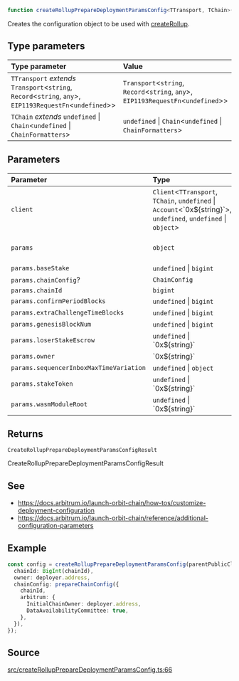 ```ts
function createRollupPrepareDeploymentParamsConfig<TTransport, TChain>(client: Client<TTransport, TChain, undefined | Account<`0x${string}`>, undefined, undefined | object>, params: object): CreateRollupPrepareDeploymentParamsConfigResult
```

Creates the configuration object to be used with [createRollup](../../createRollup/functions/createRollup.md).

## Type parameters

| Type parameter | Value |
| :------ | :------ |
| `TTransport` *extends* `Transport`\<`string`, `Record`\<`string`, `any`\>, `EIP1193RequestFn`\<`undefined`\>\> | `Transport`\<`string`, `Record`\<`string`, `any`\>, `EIP1193RequestFn`\<`undefined`\>\> |
| `TChain` *extends* `undefined` \| `Chain`\<`undefined` \| `ChainFormatters`\> | `undefined` \| `Chain`\<`undefined` \| `ChainFormatters`\> |

## Parameters

| Parameter | Type | Description |
| :------ | :------ | :------ |
| `client` | `Client`\<`TTransport`, `TChain`, `undefined` \| `Account`\<\`0x$\{string\}\`\>, `undefined`, `undefined` \| `object`\> | Parent chain client |
| `params` | `object` | Chain configuration parameters |
| `params.baseStake` | `undefined` \| `bigint` |  |
| `params.chainConfig`? | `ChainConfig` |  |
| `params.chainId` | `bigint` |  |
| `params.confirmPeriodBlocks` | `undefined` \| `bigint` |  |
| `params.extraChallengeTimeBlocks` | `undefined` \| `bigint` |  |
| `params.genesisBlockNum` | `undefined` \| `bigint` |  |
| `params.loserStakeEscrow` | `undefined` \| \`0x$\{string\}\` |  |
| `params.owner` | \`0x$\{string\}\` |  |
| `params.sequencerInboxMaxTimeVariation` | `undefined` \| `object` |  |
| `params.stakeToken` | `undefined` \| \`0x$\{string\}\` |  |
| `params.wasmModuleRoot` | `undefined` \| \`0x$\{string\}\` |  |

## Returns

`CreateRollupPrepareDeploymentParamsConfigResult`

CreateRollupPrepareDeploymentParamsConfigResult

## See

 - https://docs.arbitrum.io/launch-orbit-chain/how-tos/customize-deployment-configuration
 - https://docs.arbitrum.io/launch-orbit-chain/reference/additional-configuration-parameters

## Example

```ts
const config = createRollupPrepareDeploymentParamsConfig(parentPublicClient, {
  chainId: BigInt(chainId),
  owner: deployer.address,
  chainConfig: prepareChainConfig({
    chainId,
    arbitrum: {
      InitialChainOwner: deployer.address,
      DataAvailabilityCommittee: true,
    },
  }),
});
```

## Source

[src/createRollupPrepareDeploymentParamsConfig.ts:66](https://github.com/OffchainLabs/arbitrum-orbit-sdk/blob/efea61c53fc08d3a6a336315cc447bc7613aada5/src/createRollupPrepareDeploymentParamsConfig.ts#L66)
